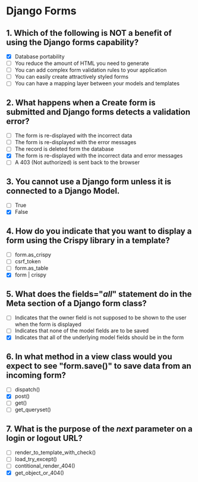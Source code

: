 # Django Forms

## 1. Which of the following is NOT a benefit of using the Django forms capability?

- [x] Database portability
- [ ] You reduce the amount of HTML you need to generate
- [ ] You can add complex form validation rules to your application
- [ ] You can easily create attractively styled forms
- [ ] You can have a mapping layer between your models and templates

## 2. What happens when a Create form is submitted and Django forms detects a validation error?

- [ ] The form is re-displayed with the incorrect data
- [ ] The form is re-displayed with the error messages
- [ ] The record is deleted form the database
- [x] The form is re-displayed with the incorrect data and error messages
- [ ] A 403 (Not authorized) is sent back to the browser

## 3. You cannot use a Django form unless it is connected to a Django Model.

- [ ] True
- [x] False

## 4. How do you indicate that you want to display a form using the Crispy library in a template?

- [ ] form.as_crispy
- [ ] csrf_token
- [ ] form.as_table
- [x] form | crispy

## 5. What does the fields="_all_" statement do in the Meta section of a Django form class?

- [ ] Indicates that the owner field is not supposed to be shown to the user when the form is displayed
- [ ] Indicates that none of the model fields are to be saved
- [x] Indicates that all of the underlying model fields should be in the form

## 6. In what method in a view class would you expect to see "form.save()" to save data from an incoming form?

- [ ] dispatch()
- [x] post()
- [ ] get()
- [ ] get_queryset()

## 7. What is the purpose of the *next* parameter on a login or logout URL?

- [ ] render_to_template_with_check()
- [ ] load_try_except()
- [ ] contitional_render_404()
- [x] get_object_or_404()
